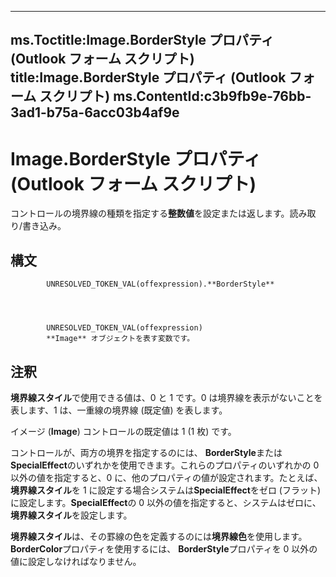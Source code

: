 

---
ms.Toctitle:Image.BorderStyle プロパティ (Outlook フォーム スクリプト)
title:Image.BorderStyle プロパティ (Outlook フォーム スクリプト)
ms.ContentId:c3b9fb9e-76bb-3ad1-b75a-6acc03b4af9e
---
# Image.BorderStyle プロパティ (Outlook フォーム スクリプト)




コントロールの境界線の種類を指定する**整数値**を設定または返します。読み取り/書き込み。

## 構文

            UNRESOLVED_TOKEN_VAL(offexpression).**BorderStyle**




            UNRESOLVED_TOKEN_VAL(offexpression)
            **Image** オブジェクトを表す変数です。



## 注釈
**境界線スタイル**で使用できる値は、0 と 1 です。0 は境界線を表示がないことを表します、1 は、一重線の境界線 (既定値) を表します。



イメージ (**Image**) コントロールの既定値は 1 (1 枚) です。



コントロールが、両方の境界を指定するのには、 **BorderStyle**または**SpecialEffect**のいずれかを使用できます。これらのプロパティのいずれかの 0 以外の値を指定すると、0 に、他のプロパティの値が設定されます。たとえば、**境界線スタイル**を 1 に設定する場合システムは**SpecialEffect**をゼロ (フラット) に設定します。**SpecialEffect**の 0 以外の値を指定すると、システムはゼロに、**境界線スタイル**を設定します。



**境界線スタイル**は、その罫線の色を定義するのには**境界線色**を使用します。**BorderColor**プロパティを使用するには、 **BorderStyle**プロパティを 0 以外の値に設定しなければなりません。




